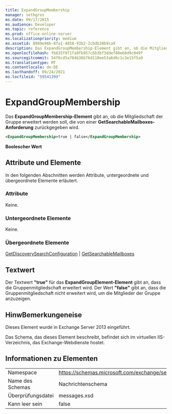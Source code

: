 ```yaml
---
title: ExpandGroupMembership
manager: sethgros
ms.date: 09/17/2015
ms.audience: Developer
ms.topic: reference
ms.prod: office-online-server
ms.localizationpriority: medium
ms.assetid: 8989e96b-8fa1-4858-93b2-2cbdb30b9ca9
description: Das ExpandGroupMembership-Element gibt an, ob die Mitgliedschaft der Gruppe erweitert werden soll, die von einer GetSearchableMailboxes-Anforderung zurückgegeben wird.
ms.openlocfilehash: fb835f8f1fa9fb957c6b3bf3ddef80e68d9c049f
ms.sourcegitcommit: 54f6cd5a704b36b76d110ee53a6d6c1c3e15f5a9
ms.translationtype: MT
ms.contentlocale: de-DE
ms.lasthandoff: 09/24/2021
ms.locfileid: "59541399"
---
```

# <a name="expandgroupmembership"></a>ExpandGroupMembership

Das **ExpandGroupMembership-Element** gibt an, ob die Mitgliedschaft der Gruppe erweitert werden soll, die von einer **GetSearchableMailboxes-Anforderung** zurückgegeben wird. 
  
```XML
<ExpandGroupMembership>true | false</ExpandGroupMembership>
```

 **Boolescher Wert**
## <a name="attributes-and-elements"></a>Attribute und Elemente

In den folgenden Abschnitten werden Attribute, untergeordnete und übergeordnete Elemente erläutert.
  
### <a name="attributes"></a>Attribute

Keine.
  
### <a name="child-elements"></a>Untergeordnete Elemente

Keine.
  
### <a name="parent-elements"></a>Übergeordnete Elemente

[GetDiscoverySearchConfiguration](getdiscoverysearchconfiguration.md)  |  [GetSearchableMailboxes](getsearchablemailboxes.md)
  
## <a name="text-value"></a>Textwert

Der Textwert **"true"** für das **ExpandGroupElement-Element** gibt an, dass die Gruppenmitgliedschaft erweitert wird. Der Wert **"false"** gibt an, dass die Gruppenmitgliedschaft nicht erweitert wird, um die Mitglieder der Gruppe anzuzeigen. 
  
## <a name="remarks"></a>HinwBemerkungeneise

Dieses Element wurde in Exchange Server 2013 eingeführt.
  
Das Schema, das dieses Element beschreibt, befindet sich im virtuellen IIS-Verzeichnis, das Exchange-Webdienste hostet.
  
## <a name="element-information"></a>Informationen zu Elementen

|||
|:-----|:-----|
|Namespace  <br/> |https://schemas.microsoft.com/exchange/services/2006/messages  <br/> |
|Name des Schemas  <br/> |Nachrichtenschema  <br/> |
|Überprüfungsdatei  <br/> |messages.xsd  <br/> |
|Kann leer sein  <br/> |false  <br/> |
   

